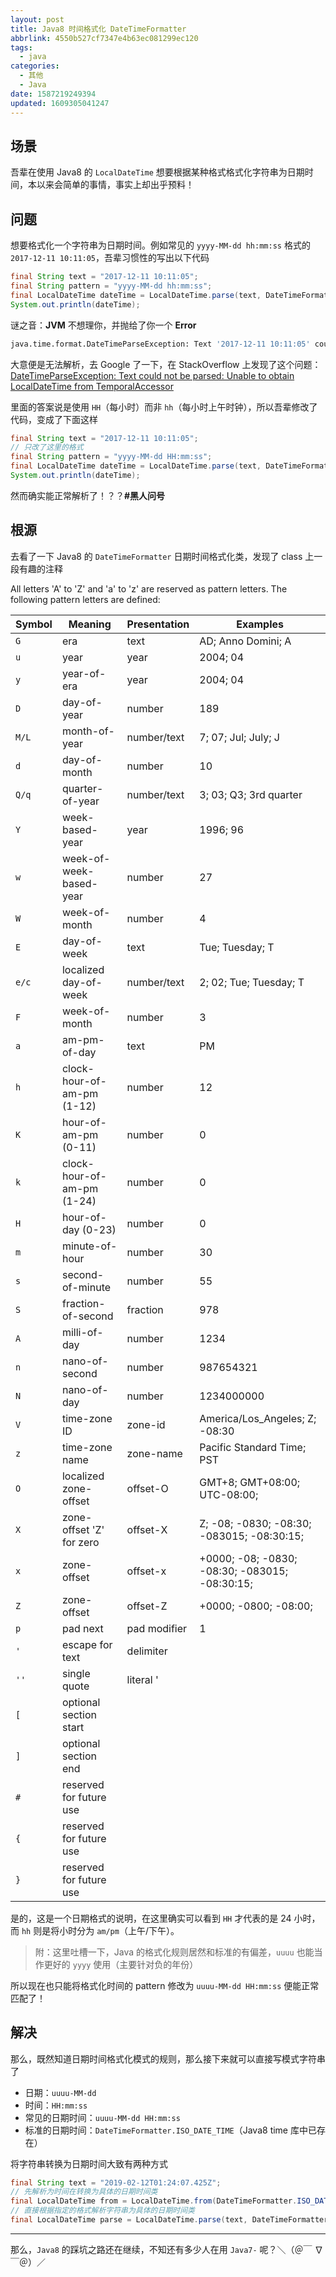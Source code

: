 ```yaml
---
layout: post
title: Java8 时间格式化 DateTimeFormatter
abbrlink: 4550b527cf7347e4b63ec081299ec120
tags:
  - java
categories:
  - 其他
  - Java
date: 1587219249394
updated: 1609305041247
---
```


## 场景

吾辈在使用 Java8 的 `LocalDateTime` 想要根据某种格式格式化字符串为日期时间，本以来会简单的事情，事实上却出乎预料！

## 问题

想要格式化一个字符串为日期时间。例如常见的 `yyyy-MM-dd hh:mm:ss` 格式的 `2017-12-11 10:11:05`，吾辈习惯性的写出以下代码

```java
final String text = "2017-12-11 10:11:05";
final String pattern = "yyyy-MM-dd hh:mm:ss";
final LocalDateTime dateTime = LocalDateTime.parse(text, DateTimeFormatter.ofPattern(pattern));
System.out.println(dateTime);
```

谜之音：**JVM** 不想理你，并抛给了你一个 **Error**

```sh
java.time.format.DateTimeParseException: Text '2017-12-11 10:11:05' could not be parsed: Unable to obtain LocalDateTime from TemporalAccessor: {MinuteOfHour=11, MilliOfSecond=0, MicroOfSecond=0, SecondOfMinute=5, HourOfAmPm=10, NanoOfSecond=0},ISO resolved to 2017-12-11 of type java.time.format.Parsed
```

大意便是无法解析，去 Google 了一下，在 StackOverflow 上发现了这个问题：[DateTimeParseException: Text could not be parsed: Unable to obtain LocalDateTime from TemporalAccessor
](https://stackoverflow.com/questions/43732751/)

里面的答案说是使用 `HH`（每小时）而非 `hh`（每小时上午时钟），所以吾辈修改了代码，变成了下面这样

```java
final String text = "2017-12-11 10:11:05";
// 只改了这里的格式
final String pattern = "yyyy-MM-dd HH:mm:ss";
final LocalDateTime dateTime = LocalDateTime.parse(text, DateTimeFormatter.ofPattern(pattern));
System.out.println(dateTime);
```

然而确实能正常解析了！？？**#黑人问号**

## 根源

去看了一下 Java8 的 `DateTimeFormatter` 日期时间格式化类，发现了 class 上一段有趣的注释

All letters 'A' to 'Z' and 'a' to 'z' are reserved as pattern letters. The
following pattern letters are defined:

| Symbol | Meaning                    | Presentation | Examples                                       |
| ------ | -------------------------- | ------------ | ---------------------------------------------- |
| `G`    | era                        | text         | AD; Anno Domini; A                             |
| `u`    | year                       | year         | 2004; 04                                       |
| `y`    | year-of-era                | year         | 2004; 04                                       |
| `D`    | day-of-year                | number       | 189                                            |
| `M/L`  | month-of-year              | number/text  | 7; 07; Jul; July; J                            |
| `d`    | day-of-month               | number       | 10                                             |
| `Q/q`  | quarter-of-year            | number/text  | 3; 03; Q3; 3rd quarter                         |
| `Y`    | week-based-year            | year         | 1996; 96                                       |
| `w`    | week-of-week-based-year    | number       | 27                                             |
| `W`    | week-of-month              | number       | 4                                              |
| `E`    | day-of-week                | text         | Tue; Tuesday; T                                |
| `e/c`  | localized day-of-week      | number/text  | 2; 02; Tue; Tuesday; T                         |
| `F`    | week-of-month              | number       | 3                                              |
| `a`    | am-pm-of-day               | text         | PM                                             |
| `h`    | clock-hour-of-am-pm (1-12) | number       | 12                                             |
| `K`    | hour-of-am-pm (0-11)       | number       | 0                                              |
| `k`    | clock-hour-of-am-pm (1-24) | number       | 0                                              |
| `H`    | hour-of-day (0-23)         | number       | 0                                              |
| `m`    | minute-of-hour             | number       | 30                                             |
| `s`    | second-of-minute           | number       | 55                                             |
| `S`    | fraction-of-second         | fraction     | 978                                            |
| `A`    | milli-of-day               | number       | 1234                                           |
| `n`    | nano-of-second             | number       | 987654321                                      |
| `N`    | nano-of-day                | number       | 1234000000                                     |
| `V`    | time-zone ID               | zone-id      | America/Los\_Angeles; Z; -08:30                |
| `z`    | time-zone name             | zone-name    | Pacific Standard Time; PST                     |
| `O`    | localized zone-offset      | offset-O     | GMT+8; GMT+08:00; UTC-08:00;                   |
| `X`    | zone-offset 'Z' for zero   | offset-X     | Z; -08; -0830; -08:30; -083015; -08:30:15;     |
| `x`    | zone-offset                | offset-x     | +0000; -08; -0830; -08:30; -083015; -08:30:15; |
| `Z`    | zone-offset                | offset-Z     | +0000; -0800; -08:00;                          |
| `p`    | pad next                   | pad modifier | 1                                              |
| `'`    | escape for text            | delimiter    |                                                |
| `''`   | single quote               | literal '    |                                                |
| `[`    | optional section start     |              |                                                |
| `]`    | optional section end       |              |                                                |
| `#`    | reserved for future use    |              |                                                |
| `{`    | reserved for future use    |              |                                                |
| `}`    | reserved for future use    |              |                                                |

是的，这是一个日期格式的说明，在这里确实可以看到 `HH` 才代表的是 24 小时，而 `hh` 则是将小时分为 `am/pm`（上午/下午）。

> 附：这里吐槽一下，Java 的格式化规则居然和标准的有偏差，`uuuu` 也能当作更好的 `yyyy` 使用（主要针对负的年份）

所以现在也只能将格式化时间的 pattern 修改为 `uuuu-MM-dd HH:mm:ss` 便能正常匹配了！

## 解决

那么，既然知道日期时间格式化模式的规则，那么接下来就可以直接写模式字符串了

- 日期：`uuuu-MM-dd`
- 时间：`HH:mm:ss`
- 常见的日期时间：`uuuu-MM-dd HH:mm:ss`
- 标准的日期时间：`DateTimeFormatter.ISO_DATE_TIME`（Java8 time 库中已存在）

将字符串转换为日期时间大致有两种方式

```java
final String text = "2019-02-12T01:24:07.425Z";
// 先解析为时间在转换为具体的日期时间类
final LocalDateTime from = LocalDateTime.from(DateTimeFormatter.ISO_DATE_TIME.parse(text));
// 直接根据指定的格式解析字符串为具体的日期时间类
final LocalDateTime parse = LocalDateTime.parse(text, DateTimeFormatter.ISO_DATE_TIME);
```

***

那么，`Java8` 的踩坑之路还在继续，不知还有多少人在用 `Java7-` 呢？＼（＠￣ ∇ ￣＠）／

